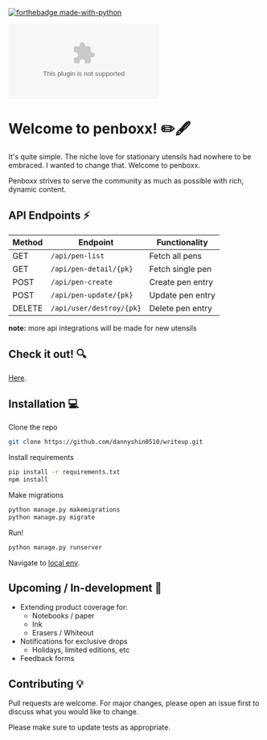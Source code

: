 [![forthebadge made-with-python](http://ForTheBadge.com/images/badges/made-with-python.svg)](https://www.python.org/)

[![Website penboxx.com](https://img.shields.io/website-up-down-green-red/http/penboxx.com)](https://www.penboxx.com/)
# Welcome to penboxx! :pencil2::fountain_pen:

It's quite simple. The niche love for stationary utensils had nowhere to be embraced. I wanted to change that. Welcome to penboxx.

Penboxx strives to serve the community as much as possible with rich, dynamic content.

## API Endpoints :zap:

Method | Endpoint | Functionality
--- | --- | ---
GET | `/api/pen-list` | Fetch all pens
GET | `/api/pen-detail/{pk}` | Fetch single pen
POST | `/api/pen-create` | Create pen entry
POST | `/api/pen-update/{pk}` | Update pen entry
DELETE | `/api/user/destroy/{pk}` | Delete pen entry

**note:** more api integrations will be made for new utensils

## Check it out! :mag:
[Here](https://www.penboxx.com/).

## Installation 	:computer:

Clone the repo

```bash
git clone https://github.com/dannyshin0510/writeup.git
```

Install requirements

```bash
pip install -r requirements.txt
npm install
```

Make migrations

```bash
python manage.py makemigrations
python manage.py migrate
```

Run!

```bash
python manage.py runserver
```
Navigate to [local env](http://127.0.0.1:8000/).

## Upcoming / In-development :construction_worker:
* Extending product coverage for:
  * Notebooks / paper
  * Ink
  * Erasers / Whiteout
* Notifications for exclusive drops
  * Holidays, limited editions, etc
* Feedback forms

## Contributing :bulb:
Pull requests are welcome. For major changes, please open an issue first to discuss what you would like to change.

Please make sure to update tests as appropriate.
